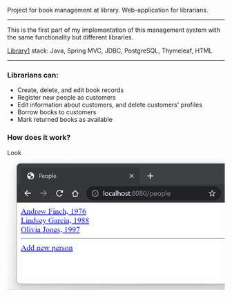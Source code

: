 Project for book management at library. Web-application for librarians.

---

This is the first part of my implementation of this management system with the same functionality but different libraries.

[Library1]() stack: Java, Spring MVC, JDBC, PostgreSQL, Thymeleaf, HTML

---

### Librarians can:
- Create, delete, and edit book records
- Register new people as customers
- Edit information about customers, and delete customers' profiles
- Borrow books to customers
- Mark returned books as available

### How does it work?
Look
![gif file with demonstration of app work](forReadme/library.gif)